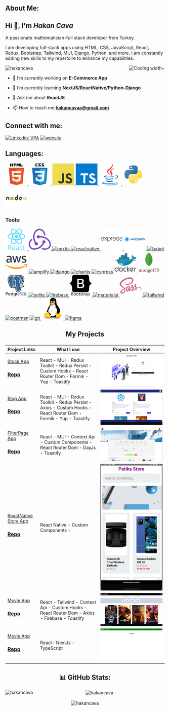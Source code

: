 ## About Me:
<h2>Hi 👋, I'm <em> Hakan Cava</em></h2>
<p>A passionate mathematician-full stack developer from Turkey.</p>
<p>I am developing full-stack apps using HTML, CSS, JavaScript, React, Redux, Bootstrap, Tailwind, MUI, Django, Python, and more. I am constantly adding new skills to my repertoire to enhance my capabilities.</p>
<img align="right" alt="Coding width="300" src="https://media.tenor.com/qJ5evVs-_uUAAAAC/coding.gif"/>

<p align="left"> <img src="https://komarev.com/ghpvc/?username=hakancava&label=Profile%20views&color=0e75b6&style=flat" alt="hakancava" /> </p>

- 🔭 I’m currently working on **E-Commerce App**

- 🌱 I’m currently learning **NextJS/ReactNative/Python-Django**

- 💬 Ask me about **ReactJS**

- 📫 How to reach me **hakancavaa@gmail.com**

## Connect with me:
[![Linkedin: VPA](https://img.shields.io/badge/linkedin-%230077B5.svg?&style=for-the-badge&logo=linkedin&logoColor=white)](https://www.linkedin.com/in/hakancava/) [![website](https://img.shields.io/badge/gmail-f1f2f6.svg?&style=for-the-badge&logo=gmail&logoColor=red)](mailto:hakancavaa@gmail.com)

## Languages:
<p align="left">  <a href="https://www.w3.org/html/" target="_blank" rel="noreferrer"> <img src="https://raw.githubusercontent.com/devicons/devicon/master/icons/html5/html5-original-wordmark.svg" alt="html5" width="70" height=70"/> </a> <a href="https://www.w3schools.com/css/" target="_blank" rel="noreferrer"> <img src="https://raw.githubusercontent.com/devicons/devicon/master/icons/css3/css3-original-wordmark.svg" alt="css3" width="70" height="70"/> </a> <a href="https://developer.mozilla.org/en-US/docs/Web/JavaScript" target="_blank" rel="noreferrer"> <img src="https://raw.githubusercontent.com/devicons/devicon/master/icons/javascript/javascript-original.svg" alt="javascript" width="70" height="70"/> </a>  <a href="https://www.typescriptlang.org/" target="_blank" rel="noreferrer"> <img src="https://raw.githubusercontent.com/devicons/devicon/master/icons/typescript/typescript-original.svg" alt="typescript" width="70" height="70"/> </a> <a href="https://www.java.com" target="_blank" rel="noreferrer"> <img src="https://raw.githubusercontent.com/devicons/devicon/master/icons/java/java-original.svg" alt="java" width="70" height="70"/> </a>   <a href="https://www.python.org" target="_blank" rel="noreferrer"> <img src="https://raw.githubusercontent.com/devicons/devicon/master/icons/python/python-original.svg" alt="python" width="70" height="70"/> </a> <a href="https://nodejs.org" target="_blank" rel="noreferrer"> <img src="https://raw.githubusercontent.com/devicons/devicon/master/icons/nodejs/nodejs-original-wordmark.svg" alt="nodejs" width="70" height="70"/> </a> </p>

<div >
<h3 align="left">Tools:</h3>
<p align="left">
<a href="https://reactjs.org/" target="_blank" rel="noreferrer"> <img src="https://raw.githubusercontent.com/devicons/devicon/master/icons/react/react-original-wordmark.svg" alt="react" width="70" height="70"/> </a> 
<a href="https://redux.js.org" target="_blank" rel="noreferrer"> <img src="https://raw.githubusercontent.com/devicons/devicon/master/icons/redux/redux-original.svg" alt="redux" width="70" height="70"/> </a>
<a href="https://nextjs.org/" target="_blank" rel="noreferrer"> <img src="https://cdn.worldvectorlogo.com/logos/nextjs-2.svg" alt="nextjs" width="70" height="70"/> </a> 
<a href="https://reactnative.dev/" target="_blank" rel="noreferrer"> <img src="https://reactnative.dev/img/header_logo.svg" alt="reactnative" width="70" height="70"/> </a>  
<a href="https://expressjs.com" target="_blank" rel="noreferrer"> <img src="https://raw.githubusercontent.com/devicons/devicon/master/icons/express/express-original-wordmark.svg" alt="express" width="70" height="70"/> </a>  
<a href="https://webpack.js.org" target="_blank" rel="noreferrer"> <img src="https://raw.githubusercontent.com/devicons/devicon/d00d0969292a6569d45b06d3f350f463a0107b0d/icons/webpack/webpack-original-wordmark.svg" alt="webpack" width="70" height="70"/> </a>
<a href="https://babeljs.io/" target="_blank" rel="noreferrer"> <img src="https://www.vectorlogo.zone/logos/babeljs/babeljs-icon.svg" alt="babel" width="70" height="70"/> </a> 
<a href="https://aws.amazon.com" target="_blank" rel="noreferrer"> <img src="https://raw.githubusercontent.com/devicons/devicon/master/icons/amazonwebservices/amazonwebservices-original-wordmark.svg" alt="aws" width="70" height="70"/> </a>
 <a href="https://aws.amazon.com/amplify/" target="_blank" rel="noreferrer"> <img src="https://docs.amplify.aws/assets/logo-dark.svg" alt="amplify" width="70" height="70"/> </a> 
<a href="https://www.djangoproject.com/" target="_blank" rel="noreferrer"> <img src="https://cdn.worldvectorlogo.com/logos/django.svg" alt="django" width="70" height="70"/> </a> 
<a href="https://www.chartjs.org" target="_blank" rel="noreferrer"> <img src="https://www.chartjs.org/media/logo-title.svg" alt="chartjs" width="70" height="70"/> </a> 
<a href="https://www.cypress.io" target="_blank" rel="noreferrer"> <img src="https://raw.githubusercontent.com/simple-icons/simple-icons/6e46ec1fc23b60c8fd0d2f2ff46db82e16dbd75f/icons/cypress.svg" alt="cypress" width="70" height="70"/> </a> 
<a href="https://www.docker.com/" target="_blank" rel="noreferrer"> <img src="https://raw.githubusercontent.com/devicons/devicon/master/icons/docker/docker-original-wordmark.svg" alt="docker" width="70" height="70"/> </a> 
<a href="https://www.mongodb.com/" target="_blank" rel="noreferrer"> <img src="https://raw.githubusercontent.com/devicons/devicon/master/icons/mongodb/mongodb-original-wordmark.svg" alt="mongodb" width="70" height="70"/> </a> 
<a href="https://www.postgresql.org" target="_blank" rel="noreferrer"> <img src="https://raw.githubusercontent.com/devicons/devicon/master/icons/postgresql/postgresql-original-wordmark.svg" alt="postgresql" width="70" height="70"/> </a> 
<a href="https://www.sqlite.org/" target="_blank" rel="noreferrer"> <img src="https://www.vectorlogo.zone/logos/sqlite/sqlite-icon.svg" alt="sqlite" width="70" height="70"/> </a> 
<a href="https://firebase.google.com/" target="_blank" rel="noreferrer"> <img src="https://www.vectorlogo.zone/logos/firebase/firebase-icon.svg" alt="firebase" width="70" height="70"/> </a> 
<a href="https://getbootstrap.com" target="_blank" rel="noreferrer"> <img src="https://raw.githubusercontent.com/devicons/devicon/master/icons/bootstrap/bootstrap-plain-wordmark.svg" alt="bootstrap" width="70" height="70"/> </a>
<a href=https://mui.com/" target="_blank" rel="noreferrer"> <img src="https://w7.pngwing.com/pngs/761/513/png-transparent-material-ui-logo.png" alt="materialui" width="70" height="70"/> </a>
<a href="https://sass-lang.com" target="_blank" rel="noreferrer"> <img src="https://raw.githubusercontent.com/devicons/devicon/master/icons/sass/sass-original.svg" alt="sass" width="70" height="70"/> </a> 
<a href="https://tailwindcss.com/" target="_blank" rel="noreferrer"> <img src="https://www.vectorlogo.zone/logos/tailwindcss/tailwindcss-icon.svg" alt="tailwind" width="70" height="70"/> </a>
<a href="https://postman.com" target="_blank" rel="noreferrer"> <img src="https://www.vectorlogo.zone/logos/getpostman/getpostman-icon.svg" alt="postman" width="70" height="70"/></a>  
<a href="https://git-scm.com/" target="_blank" rel="noreferrer"> <img src="https://www.vectorlogo.zone/logos/git-scm/git-scm-icon.svg" alt="git" width="70" height="70"/> </a> 
<a href="https://www.linux.org/" target="_blank" rel="noreferrer"> <img src="https://raw.githubusercontent.com/devicons/devicon/master/icons/linux/linux-original.svg" alt="linux" width="70" height="70"/> </a>  
<a href="https://www.figma.com/" target="_blank" rel="noreferrer"> <img src="https://www.vectorlogo.zone/logos/figma/figma-icon.svg" alt="figma" width="70" height="70"/> </a> 
</p>
</div>


<h2 align="center">My Projects</h2>

###

Project Links       |What I use  |Project Overview   
:-------------------------|---------------------|------------------
[Stock App]() <h3>[Repo](https://github.com/HakanCava/stockApp/tree/main)</h3>| React - MUI - Redux Toolkit - Redux Persist - Custom Hooks - React Router Dom - Formik - Yup - Toastify | ![Alt text](stockapp-gif.gif)
[Blog App](https://main--myblogpagereact.netlify.app/) <h3>[Repo](https://github.com/HakanCava/blogPageWithReact)</h3>| React - MUI - Redux Toolkit - Redux Persist - Axios - Custom Hooks - React Router Dom - Formik - Yup - Toastify |![Alt text](blogapp-gif.gif)
[FilterPage App](https://filterhcava.netlify.app/) <h3>[Repo](https://github.com/HakanCava/FilterPage/tree/main)</h3>| React - MUI - Context Api - Custom Components - React Router Dom - DayJs - Toastify | ![Alt text](filterpage.png)
[ReactNative Store App]() <h3>[Repo](https://github.com/HakanCava/react-native-storeApp)</h3>| React Native - Custom Components -   | ![Alt text](patikastore.png)
[Movie App](https://movie-app-project-theta.vercel.app/) <h3>[Repo](https://github.com/HakanCava/movieAppProject)</h3>| React - Tailwind - Context Api - Custom Hooks - React Router Dom - Axios - Firebase - Toastify | ![Alt text](movieapp-gif.gif)
[Movie App]() <h3>[Repo](https://github.com/HakanCava/hamburger_menu_nextjs_typescript)</h3>| React- NextJs - TypeScript | ![Alt text](hamburgerMenuNextJS.gif)



<div align="center">
 <h2 align="center"> 📊 GitHub Stats: </h2>
<p><img align="left" src="https://github-readme-stats.vercel.app/api/top-langs?username=hakancava&show_icons=true&locale=en&layout=compact" alt="hakancava" /></p>
<p>&nbsp;<img align="center" src="https://github-readme-stats.vercel.app/api?username=hakancava&show_icons=true&locale=en" alt="hakancava" /></p>
<p><img align="center" src="https://github-readme-streak-stats.herokuapp.com/?user=hakancava&" alt="hakancava" /></p>
</div>
